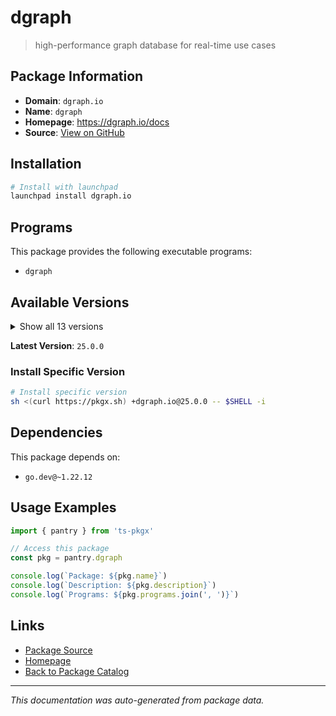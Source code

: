 # dgraph

> high-performance graph database for real-time use cases

## Package Information

- **Domain**: `dgraph.io`
- **Name**: `dgraph`
- **Homepage**: https://dgraph.io/docs
- **Source**: [View on GitHub](https://github.com/pkgxdev/pantry/tree/main/projects/dgraph.io/package.yml)

## Installation

```bash
# Install with launchpad
launchpad install dgraph.io
```

## Programs

This package provides the following executable programs:

- `dgraph`

## Available Versions

<details>
<summary>Show all 13 versions</summary>

- `25.0.0`, `24.1.4`, `24.1.3`, `24.1.2`, `24.1.1`
- `24.1.0`, `24.0.5`, `24.0.4`, `24.0.2`, `24.0.1`
- `24.0.0`, `23.1.1`, `23.1.0`

</details>

**Latest Version**: `25.0.0`

### Install Specific Version

```bash
# Install specific version
sh <(curl https://pkgx.sh) +dgraph.io@25.0.0 -- $SHELL -i
```

## Dependencies

This package depends on:

- `go.dev@~1.22.12`

## Usage Examples

```typescript
import { pantry } from 'ts-pkgx'

// Access this package
const pkg = pantry.dgraph

console.log(`Package: ${pkg.name}`)
console.log(`Description: ${pkg.description}`)
console.log(`Programs: ${pkg.programs.join(', ')}`)
```

## Links

- [Package Source](https://github.com/pkgxdev/pantry/tree/main/projects/dgraph.io/package.yml)
- [Homepage](https://dgraph.io/docs)
- [Back to Package Catalog](../../package-catalog.md)

---

*This documentation was auto-generated from package data.*
